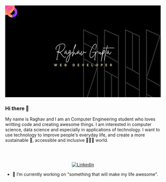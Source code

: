 <p align="center">
  
  <img src="https://github.com/raghavguptaa/raghavguptaa/blob/main/Raghav%20Gupta.png">
</p>

### Hi there 👋

My name is Raghav and I am an Computer Engineering student who loves writting code and creating awesome things. I am interested in computer science, data science and especially in applications of technology. I want to use technology to improve people's everyday life, and create a more sustainable 🌱, accessible and inclusive 🧑‍🤝‍🧑 world.

<br><br>
<p align="center">
   <a href="https://www.linkedin.com/in/raghav-gupta-b618471ab/" target="_blank"><img src="https://img.shields.io/badge/LinkedIn-0077B5?style=for-the-badge&logo=linkedin&logoColor=white" alt="Linkedin"></a>
</p>


- 🔭 I’m currently working on "something that will make my life awesome". 



